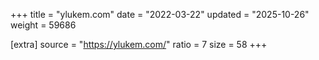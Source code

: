 +++
title = "ylukem.com"
date = "2022-03-22"
updated = "2025-10-26"
weight = 59686

[extra]
source = "https://ylukem.com/"
ratio = 7
size = 58
+++
